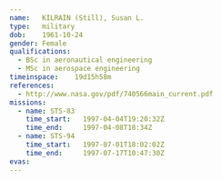 ```yaml
---
name:	KILRAIN (Still), Susan L.
type:	military
dob:	1961-10-24
gender:	Female
qualifications:
  - BSc in aeronautical engineering
  - MSc in aerospace engineering
timeinspace:	19d15h58m
references:
  - http://www.nasa.gov/pdf/740566main_current.pdf
missions:
  - name: STS-83
    time_start:   1997-04-04T19:20:32Z
    time_end:     1997-04-08T18:34Z
  - name: STS-94
    time_start:   1997-07-01T18:02:02Z
    time_end:     1997-07-17T10:47:30Z
evas:
---
```

